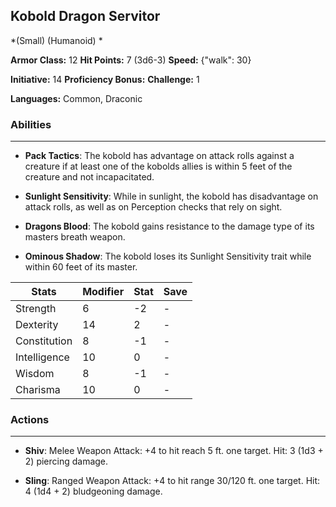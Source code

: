## Kobold Dragon Servitor
*(Small) (Humanoid) *

**Armor Class:** 12
**Hit Points:** 7 (3d6-3)
**Speed:** {"walk": 30}

**Initiative:** 14
**Proficiency Bonus:**
**Challenge:** 1

**Languages:** Common, Draconic

### Abilities
 --- 
- **Pack Tactics**: The kobold has advantage on attack rolls against a creature if at least one of the kobolds allies is within 5 feet of the creature and not incapacitated.

- **Sunlight Sensitivity**: While in sunlight, the kobold has disadvantage on attack rolls, as well as on Perception checks that rely on sight.

- **Dragons Blood**: The kobold gains resistance to the damage type of its masters breath weapon.

- **Ominous Shadow**: The kobold loses its Sunlight Sensitivity trait while within 60 feet of its master.



| Stats | Modifier | Stat | Save
| ---- | ---- | ---- | ---- |
| Strength | 6 | -2 | - |
| Dexterity | 14 | 2 | - |
| Constitution | 8 | -1 | - |
| Intelligence | 10 | 0 | - |
| Wisdom | 8 | -1 | - |
| Charisma | 10 | 0 | - |

### Actions
 --- 
- **Shiv**: Melee Weapon Attack: +4 to hit  reach 5 ft.  one target. Hit: 3 (1d3 + 2) piercing damage.

- **Sling**: Ranged Weapon Attack: +4 to hit  range 30/120 ft.  one target. Hit: 4 (1d4 + 2) bludgeoning damage.

